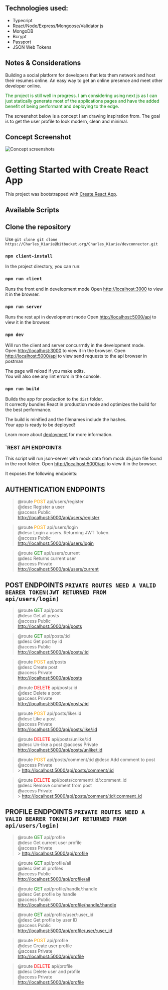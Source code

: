 ## Technologies used:

- Typecript
- React/Node/Express/Mongoose/Validator js
- MongoDB
- Bcrypt
- Passport
- JSON Web Tokens

## Notes & Considerations

Building a social platform for developers that lets them network and host their resumes online. An easy way to get an online presence and meet other developer online.

<span style="color:green">The project is still well in progress. I am considering using next js as I can just statically generate most of the applications pages and have the added benefit of being performant and deploying to the edge.</span>

The screenshot below is a concept I am drawing inspiration from. The goal is to get the user profile to look modern, clean and minimal.

## Concept Screenshot

![Concept screenshots](https://drive.google.com/uc?export=view&id=1GrEH9O1Ao1i7aQM18Hsko0KrUnEqwmAK)

# Getting Started with Create React App

This project was bootstrapped with [Create React App](https://github.com/facebook/create-react-app).

## Available Scripts

## Clone the repository

Use `git clone git clone https://Charles_Kiarie@bitbucket.org/Charles_Kiarie/devconnector.git`

### `npm client-install`

In the project directory, you can run:

### `npm run client`

Runs the front end in development mode
Open [http://localhost:3000](http://localhost:3000) to view it in the browser.

### `npm run server`

Runs the rest api in development mode
Open [http://localhost:5000/api](http://localhost:5000/api) to view it in the browser.

### `npm dev`

Will run the client and server concurrntly in the development mode.\
Open [http://localhost:3000](http://localhost:3000) to view it in the browser.
Open [http://localhost:5000/api](http://localhost:5000/api) to view send requests to the api browser in postman

The page will reload if you make edits.\
You will also see any lint errors in the console.

### `npm run build`

Builds the app for production to the `dist` folder.\
It correctly bundles React in production mode and optimizes the build for the best performance.

The build is minified and the filenames include the hashes.\
Your app is ready to be deployed!

Learn more about [deployment](https://facebook.github.io/create-react-app/docs/deployment) for more information.

### `REST API ENDPOINTS

This script will run json-server with mock data from mock db.json file found in the root folder.
Open [http://localhost:5000/api](http://localhost:5000/api) to view it in the browser.

It exposes the following endpoints:

## AUTHENTICATION ENDPOINTS

> @route <span style="color:orange">POST</span> api/users/register</br>
> @desc Register a user</br>
> @access Public</br>
> [http://localhost:5000/api/users/register](http://localhost:5000/api/users/register)

> @route <span style="color:orange">POST</span> api/users/login</br>
> @desc Login a users. Returning JWT Token.</br>
> @access Public</br>
> [http://localhost:5000/api/users/login](http://localhost:5000/api/users/login)

> @route <span style="color:green">GET</span> api/users/current</br>
> @desc Returns current user</br>
> @access Private</br>
> [http://localhost:5000/api/users/current](http://localhost:5000/api/users/current)

## POST ENDPOINTS `PRIVATE ROUTES NEED A VALID BEARER TOKEN(JWT RETURNED FROM api/users/login)`

> @route <span style="color:green">GET</span> api/posts</br>
> @desc Get all posts</br>
> @access Public</br>
> [http://localhost:5000/api/posts](http://localhost:5000/api/posts)

> @route <span style="color:green">GET</span> api/posts/:id</br>
> @desc Get post by id</br>
> @access Public</br>
> [http://localhost:5000/api/posts/:id](http://localhost:5000/api/posts/:id)

> @route <span style="color:orange">POST</span> api/posts</br>
> @desc Create post</br>
> @access Private</br>
> [http://localhost:5000/api/posts](http://localhost:5000/api/posts)

> @route <span style="color:red">DELETE</span> api/posts/:id</br>
> @desc Delete a post</br>
> @access Private</br>
> [http://localhost:5000/api/posts/:id](http://localhost:5000/api/posts/:id)

> @route <span style="color:orange">POST</span> api/posts/like/:id</br>
> @desc Like a post</br>
> @access Private</br>
> [http://localhost:5000/api/posts/like/:id](http://localhost:5000/api/posts/like/:id)

> @route <span style="color:red">DELETE</span> api/posts/unlike/:id</br>
> @desc Un-like a post
> @access Private
> [http://localhost:5000/api/posts/unlike/:id](http://localhost:5000/api/posts/unlike/:id)

> @route <span style="color:orange">POST</span> api/posts/comment/:id
> @desc Add comment to post</br>
> @access Private</br> > [http://localhost:5000/api/posts/comment/:id](http://localhost:5000/api/posts/comment/:id)

> @route <span style="color:red">DELETE</span> api/posts/comment/:id/:comment_id</br>
> @desc Remove comment from post</br>
> @access Private</br> > [http://localhost:5000/api/posts/comment/:id/:comment_id](http://localhost:5000/api/posts/comment/:id/:comment_id)

## PROFILE ENDPOINTS `PRIVATE ROUTES NEED A VALID BEARER TOKEN(JWT RETURNED FROM api/users/login)`

> @route <span style="color:green">GET</span> api/profile</br>
> @desc Get current user profile</br>
> @access Private</br> > [http://localhost:5000/api/profile](http://localhost:5000/api/profile)

> @route <span style="color:green">GET</span> api/profile/all</br>
> @desc Get all profiles</br>
> @access Public</br>
> [http://localhost:5000/api/profile/all](http://localhost:5000/api/profile/all)

> @route <span style="color:green">GET</span> api/profile/handle/:handle</br>
> @desc Get profile by handle</br>
> @access Public</br>
> [http://localhost:5000/api/profile/handle/:handle](http://localhost:5000/api/profile/handle/:handle)

> @route <span style="color:green">GET</span> api/profile/user/:user_id</br>
> @desc Get profile by user ID</br>
> @access Public</br>
> [http://localhost:5000/api/profile/user/:user_id](http://localhost:5000/api/profile/user/:user_id)

> @route <span style="color:orange">POST</span> api/profile</br>
> @desc Create user profile</br>
> @access Private</br>
> [http://localhost:5000/api/profile](http://localhost:5000/api/profile)

> @route <span style="color:red">DELETE</span> api/profile</br>
> @desc Delete user and profile</br>
> @access Private</br>
> [http://localhost:5000/api/profile](http://localhost:5000/api/profile)
